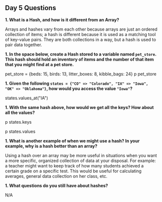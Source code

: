 ## Day 5 Questions

**1. What is a Hash, and how is it different from an Array?**

Arrays and hashes vary from each other because arrays are just an ordered collection of items; a hash is different because it is used as a matching tool of key-value pairs.  They are both collections in a way, but a hash is used to pair data together.


**1. In the space below, create a Hash stored to a variable named `pet_store`.  This hash should hold an inventory of items and the number of that item that you might find at a pet store.**

pet_store = {beds: 15, birds: 13, litter_boxes: 8, kibble_bags: 24}
p pet_store


**1. Given the following `states = {"CO" => "Colorado", "IA" => "Iowa", "OK" => "Oklahoma"}`, how would you access the value `"Iowa"`?**

states.values_at("IA")


**1. With the same hash above, how would we get all the keys?  How about all the values?**

p states.keys

p states.values


**1. What is another example of when we might use a hash?  In your example, why is a hash better than an array?**

Using a hash over an array may be more useful in situations when you want a more specific, organized collection of data at your disposal.  For example: a teacher might want to keep track of how many students achieved a certain grade on a specific test.  This would be useful for calculating averages, general data collection on her class, etc.  


**1. What questions do you still have about hashes?**

N/A
